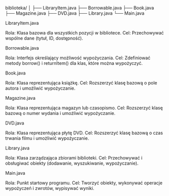 biblioteka/
│
├── LibraryItem.java
├── Borrowable.java
├── Book.java
├── Magazine.java
├── DVD.java
├── Library.java
└── Main.java

LibraryItem.java

Rola: Klasa bazowa dla wszystkich pozycji w bibliotece.
Cel: Przechowywać wspólne dane (tytuł, ID, dostępność).

Borrowable.java

Rola: Interfejs określający możliwość wypożyczania.
Cel: Zdefiniować metody borrow() i returnItem() dla klas, które można wypożyczyć.

Book.java

Rola: Klasa reprezentująca książkę.
Cel: Rozszerzyć klasę bazową o pole autora i umożliwić wypożyczanie.

Magazine.java

Rola: Klasa reprezentująca magazyn lub czasopismo.
Cel: Rozszerzyć klasę bazową o numer wydania i umożliwić wypożyczanie.

DVD.java

Rola: Klasa reprezentująca płytę DVD.
Cel: Rozszerzyć klasę bazową o czas trwania filmu i umożliwić wypożyczanie.

Library.java

Rola: Klasa zarządzająca zbiorami biblioteki.
Cel: Przechowywać i obsługiwać obiekty (dodawanie, wyszukiwanie, wypożyczanie).

Main.java

Rola: Punkt startowy programu.
Cel: Tworzyć obiekty, wykonywać operacje wypożyczeń i zwrotów, wypisywać wyniki.
